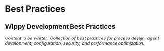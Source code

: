 # Best Practices

<!-- Metadata -->
<!-- 
Topic: Best Practices Hub
Type: Guidelines and Recommendations
Audience: All Developers
Estimated Reading Time: Variable
Prerequisites: Basic Wippy usage
-->

<!-- Content Plan -->
<!--
Collection of best practices for Wippy development:
- Process design and architecture
- Agent development and prompt engineering
- Configuration management and organization
- Security practices and considerations
- Performance optimization techniques
- Testing and validation strategies
- Deployment and operations

Should help developers build high-quality, maintainable Wippy applications.
-->

## Wippy Development Best Practices

*Content to be written: Collection of best practices for process design, agent development, configuration, security, and performance optimization.*
